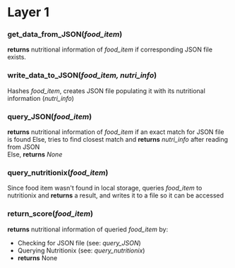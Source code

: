 # Layer 1

### get\_data\_from\_JSON(*food_item*)
**returns** nutritional information of *food_item* if corresponding JSON file exists.

### write\_data\_to\_JSON(*food_item, nutri\_info*)
Hashes *food_item*, creates JSON file populating it with its nutritional information (*nutri_info*)

### query\_JSON(*food_item*)
**returns** nutritional information of *food_item* if an exact match for JSON file is found 
Else, tries to find closest match and **returns** *nutri_info* after reading from JSON  
Else, **returns** *None*

### query\_nutritionix(*food_item*)
Since food item wasn't found in local storage, queries *food_item* to nutritionix and **returns** a result, and writes it to a file so it can be accessed 

### return_score(*food_item*)
**returns** nutritional information of queried *food_item* by:  

* Checking for JSON file (see: *query_JSON*)  
* Querying Nutritionix (see: *query_nutritionix*)
* **returns** None

##
